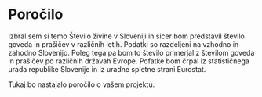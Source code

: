 # Poročilo
Izbral sem si temo Število živine v Sloveniji in sicer bom predstavil število goveda in prašičev v različnih letih. Podatki so razdeljeni na vzhodno in zahodno Slovenijo. Poleg tega pa bom to število primerjal z številom goveda in prašičev po različnih državah Evrope. Pofatke bom črpal iz statističnega urada republike Slovenije in iz uradne spletne strani Eurostat.

Tukaj bo nastajalo poročilo o vašem projektu.
